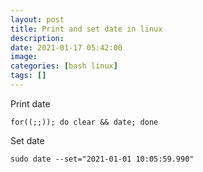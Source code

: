 ```yaml
---
layout: post
title: Print and set date in linux
description: 
date: 2021-01-17 05:42:00
image: 
categories: [bash linux]
tags: []
---
```


Print date

    for((;;)); do clear && date; done


Set date

    sudo date --set="2021-01-01 10:05:59.990"